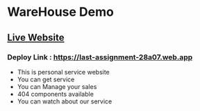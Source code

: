 ﻿# WareHouse Demo

## [Live Website](https://last-assignment-28a07.web.app)

### Deploy Link : https://last-assignment-28a07.web.app

- This is personal service website
- You can get service
- You can Manage your sales
- 404 components available
- You can watch about our service
